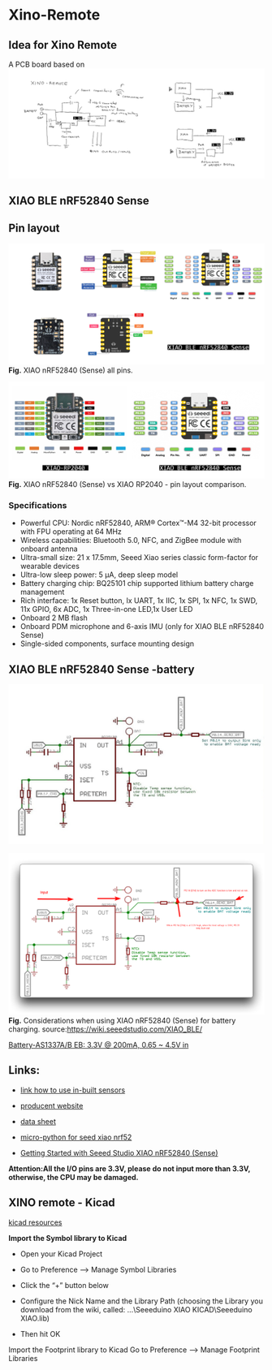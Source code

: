 # Xino-Remote

## Idea for Xino Remote
A PCB board based on
![](../images/xino-remote/xino-remote.png)

## XIAO BLE nRF52840 Sense

## Pin layout

![](../images/xino-remote/xino-remote2.png)
**Fig.**  XIAO nRF52840 (Sense) all pins.

![](../images/xino-remote/xino-remote4.png)
**Fig.**  XIAO nRF52840 (Sense) vs XIAO RP2040 - pin layout comparison.

### Specifications
- Powerful CPU: Nordic nRF52840, ARM® Cortex™-M4 32-bit processor with FPU operating at 64 MHz
- Wireless capabilities: Bluetooth 5.0, NFC, and ZigBee module with onboard antenna
- Ultra-small size: 21 x 17.5mm, Seeed Xiao series classic form-factor for wearable devices
- Ultra-low sleep power: 5 μA, deep sleep model
- Battery charging chip: BQ25101 chip supported lithium battery charge management
- Rich interface: 1x Reset button, Ix UART, 1x IIC, 1x SPI, 1x NFC, 1x SWD, 11x GPIO, 6x ADC, 1x Three-in-one LED,1x User LED
- Onboard 2 MB flash
- Onboard PDM microphone and 6-axis IMU (only for XIAO BLE nRF52840 Sense)
- Single-sided components, surface mounting design

## XIAO BLE nRF52840 Sense -battery
![](../images/xino-remote/7cfbf1fb82c954825de6a1f0b06ac2e70afbc84d_2_1035x646.jpeg)

![](../images/xino-remote/14.png)
**Fig.** Considerations when using XIAO nRF52840 (Sense) for battery charging. source:https://wiki.seeedstudio.com/XIAO_BLE/

[Battery-AS1337A/B EB: 3.3V @ 200mA, 0.65 ~ 4.5V in](https://www.digikey.lt/reference-designs/en/ac-dc-and-dc-dc-conversion/dc-dc-smps-single-output/1161)

## Links:

- [link how to use in-built sensors](https://how2electronics.com/using-imu-microphone-on-xiao-ble-nrf52840-sense/)

- [producent website](https://www.seeedstudio.com/Seeed-XIAO-BLE-Sense-nRF52840-p-5253.html)

- [data sheet](https://files.seeedstudio.com/wiki/XIAO-BLE/BQ25101.pdf)

- [micro-python for seed xiao nrf52](https://github.com/micropython/micropython/tree/master/ports/nrf/boards/seeed_xiao_nrf52)

- [Getting Started with Seeed Studio XIAO nRF52840 (Sense)](https://wiki.seeedstudio.com/XIAO_BLE)

**Attention:All the I/O pins are 3.3V, please do not input more than 3.3V, otherwise, the CPU may be damaged.**

## XINO remote - Kicad

[kicad resources](https://wiki.seeedstudio.com/Seeeduino-XIAO/#resourses)

**Import the Symbol library to Kicad**
- Open your Kicad Project
- Go to Preference —> Manage Symbol Libraries

- Click the “+” button below
- Configure the Nick Name and the Library Path (choosing the Library you download from the wiki, called: …\Seeeduino XIAO KICAD\Seeeduino XIAO.lib)
- Then hit OK

Import the Footprint library to Kicad
Go to Preference —> Manage Footprint Libraries
